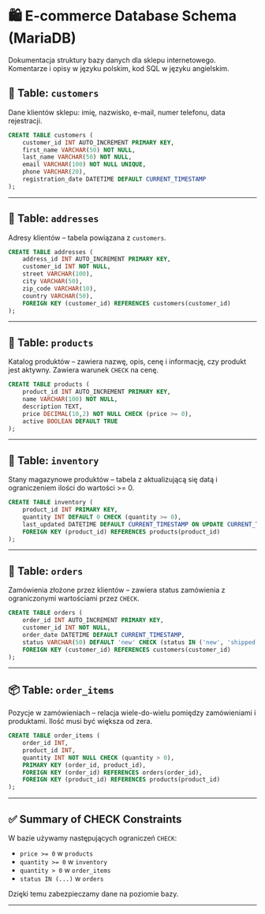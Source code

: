 # 🛍️ E-commerce Database Schema (MariaDB)

Dokumentacja struktury bazy danych dla sklepu internetowego.  
Komentarze i opisy w języku polskim, kod SQL w języku angielskim.

## 👤 Table: `customers`

Dane klientów sklepu: imię, nazwisko, e-mail, numer telefonu, data rejestracji.

```sql
CREATE TABLE customers (
    customer_id INT AUTO_INCREMENT PRIMARY KEY,
    first_name VARCHAR(50) NOT NULL,
    last_name VARCHAR(50) NOT NULL,
    email VARCHAR(100) NOT NULL UNIQUE,
    phone VARCHAR(20),
    registration_date DATETIME DEFAULT CURRENT_TIMESTAMP
);
```

---

## 📍 Table: `addresses`

Adresy klientów – tabela powiązana z `customers`.

```sql
CREATE TABLE addresses (
    address_id INT AUTO_INCREMENT PRIMARY KEY,
    customer_id INT NOT NULL,
    street VARCHAR(100),
    city VARCHAR(50),
    zip_code VARCHAR(10),
    country VARCHAR(50),
    FOREIGN KEY (customer_id) REFERENCES customers(customer_id)
);
```

---

## 🛒 Table: `products`

Katalog produktów – zawiera nazwę, opis, cenę i informację, czy produkt jest aktywny. Zawiera warunek `CHECK` na cenę.

```sql
CREATE TABLE products (
    product_id INT AUTO_INCREMENT PRIMARY KEY,
    name VARCHAR(100) NOT NULL,
    description TEXT,
    price DECIMAL(10,2) NOT NULL CHECK (price >= 0),
    active BOOLEAN DEFAULT TRUE
);
```

---

## 🏬 Table: `inventory`

Stany magazynowe produktów – tabela z aktualizującą się datą i ograniczeniem ilości do wartości >= 0.

```sql
CREATE TABLE inventory (
    product_id INT PRIMARY KEY,
    quantity INT DEFAULT 0 CHECK (quantity >= 0),
    last_updated DATETIME DEFAULT CURRENT_TIMESTAMP ON UPDATE CURRENT_TIMESTAMP,
    FOREIGN KEY (product_id) REFERENCES products(product_id)
);
```

---

## 🧾 Table: `orders`

Zamówienia złożone przez klientów – zawiera status zamówienia z ograniczonymi wartościami przez `CHECK`.

```sql
CREATE TABLE orders (
    order_id INT AUTO_INCREMENT PRIMARY KEY,
    customer_id INT NOT NULL,
    order_date DATETIME DEFAULT CURRENT_TIMESTAMP,
    status VARCHAR(50) DEFAULT 'new' CHECK (status IN ('new', 'shipped', 'delivered', 'cancelled')),
    FOREIGN KEY (customer_id) REFERENCES customers(customer_id)
);
```

---

## 📦 Table: `order_items`

Pozycje w zamówieniach – relacja wiele-do-wielu pomiędzy zamówieniami i produktami. Ilość musi być większa od zera.

```sql
CREATE TABLE order_items (
    order_id INT,
    product_id INT,
    quantity INT NOT NULL CHECK (quantity > 0),
    PRIMARY KEY (order_id, product_id),
    FOREIGN KEY (order_id) REFERENCES orders(order_id),
    FOREIGN KEY (product_id) REFERENCES products(product_id)
);
```

---

## ✅ Summary of CHECK Constraints

W bazie używamy następujących ograniczeń `CHECK`:
- `price >= 0` w `products`
- `quantity >= 0` w `inventory`
- `quantity > 0` w `order_items`
- `status IN (...)` w `orders`

Dzięki temu zabezpieczamy dane na poziomie bazy.

---
